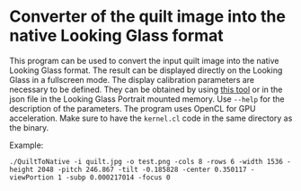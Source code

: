 # Converter of the quilt image into the native Looking Glass format
This program can be used to convert the input quilt image into the native Looking Glass format. The result can be displayed directly on the Looking Glass in a fullscreen mode. The display calibration parameters are necessary to be defined. They can be obtained by using [this tool](https://github.com/ichlubna/getLKGCalibration) or in the json file in the Looking Glass Portrait mounted memory. Use `--help` for the description of the parameters. The program uses OpenCL for GPU acceleration. Make sure to have the `kernel.cl` code in the same directory as the binary.

Example:
```
./QuiltToNative -i quilt.jpg -o test.png -cols 8 -rows 6 -width 1536 -height 2048 -pitch 246.867 -tilt -0.185828 -center 0.350117 -viewPortion 1 -subp 0.000217014 -focus 0
```

